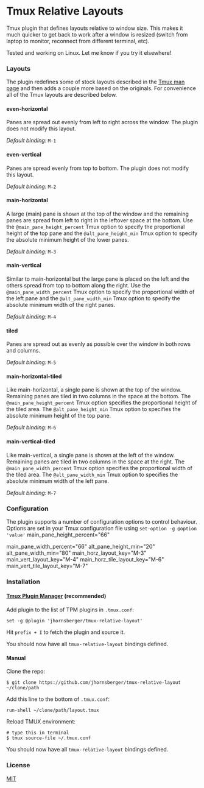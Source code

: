 # Tmux Relative Layouts

Tmux plugin that defines layouts relative to window size. This makes it much quicker to get back to work after a window is resized (switch from laptop to monitor, reconnect from different terminal, etc).

Tested and working on Linux. Let me know if you try it elsewhere!

### Layouts
The plugin redefines some of stock layouts described in the [Tmux man page](http://man.openbsd.org/OpenBSD-current/man1/tmux.1) and then adds a couple more based on the originals. For convenience all of the Tmux layouts are described below.

#### even-horizontal
Panes are spread out evenly from left to right across the window. The plugin does not modify this layout.

*Default binding:* `M-1`

#### even-vertical
Panes are spread evenly from top to bottom. The plugin does not modify this layout.

*Default binding:* `M-2`

#### main-horizontal
A large (main) pane is shown at the top of the window and the remaining panes are spread from left to right in the leftover space at the bottom. Use the `@main_pane_height_percent` Tmux option to specify the proportional height of the top pane and the `@alt_pane_height_min` Tmux option to specify the absolute minimum height of the lower panes.

*Default binding:* `M-3`

#### main-vertical
Similar to main-horizontal but the large pane is placed on the left and the others spread from top to bottom along the right. Use the `@main_pane_width_percent` Tmux option to specify the proportional width of the left pane and the `@alt_pane_width_min` Tmux option to specify the absolute minimum width of the right panes.

*Default binding:* `M-4`

#### tiled
Panes are spread out as evenly as possible over the window in both rows and columns.

*Default binding:* `M-5`

#### main-horizontal-tiled
Like main-horizontal, a single pane is shown at the top of the window. Remaining panes are tiled in two columns in the space at the bottom. The `@main_pane_height_percent` Tmux option specifies the proportional height of the tiled area. The `@alt_pane_height_min` Tmux option to specifies the absolute minimum height of the top pane.

*Default binding:* `M-6`

#### main-vertical-tiled
Like main-vertical, a single pane is shown at the left of the window. Remaining panes are tiled in two columns in the space at the right. The `@main_pane_width_percent` Tmux option specifies the proportional width of the tiled area. The `@alt_pane_width_min` Tmux option to specifies the absolute minimum width of the left pane.

*Default binding:* `M-7`

### Configuration

The plugin supports a number of configuration options to control behaviour. Options are set in your Tmux configuration file using `set-option -g @option 'value'` main_pane_height_percent="66"

main_pane_width_percent="66"
alt_pane_height_min="20"
alt_pane_width_min="80"
main_horz_layout_key="M-3"
main_vert_layout_key="M-4"
main_horz_tile_layout_key="M-6"
main_vert_tile_layout_key="M-7"

### Installation
#### [Tmux Plugin Manager](https://github.com/tmux-plugins/tpm) (recommended)
Add plugin to the list of TPM plugins in `.tmux.conf`:

    set -g @plugin 'jhornsberger/tmux-relative-layout'

Hit `prefix + I` to fetch the plugin and source it.

You should now have all `tmux-relative-layout` bindings defined.

#### Manual
Clone the repo:

    $ git clone https://github.com/jhornsberger/tmux-relative-layout ~/clone/path

Add this line to the bottom of `.tmux.conf`:

    run-shell ~/clone/path/layout.tmux

Reload TMUX environment:

    # type this in terminal
    $ tmux source-file ~/.tmux.conf

You should now have all `tmux-relative-layout` bindings defined.

### License
[MIT](LICENSE.md)
